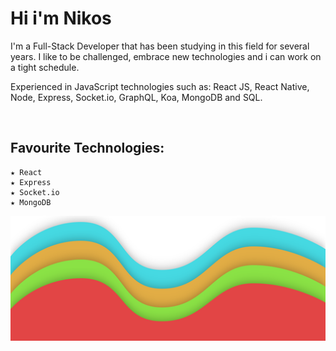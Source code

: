 <h1>Hi i'm Nikos</h1>
<p>I'm a Full-Stack Developer that has been studying in this field for several years. I like to be challenged, embrace new technologies and i can work on a tight schedule.</p>

<p>Experienced in JavaScript technologies such as: React JS, React Native, Node, Express, Socket.io, GraphQL, Koa, MongoDB and SQL.</p>
<br>
<h2>Favourite Technologies:</h2>

```
★ React
★ Express
★ Socket.io
★ MongoDB
```

<p>
  <img src="https://raw.githubusercontent.com/Nik439/Images/master/waves_resize.svg" height="200" width="100%" ></img>
</p>


<!--
**Nik439/Nik439** is a ✨ _special_ ✨ repository because its `README.md` (this file) appears on your GitHub profile.

Here are some ideas to get you started:

- 🔭 I’m currently working on ...
- 🌱 I’m currently learning ...
- 👯 I’m looking to collaborate on ...
- 🤔 I’m looking for help with ...
- 💬 Ask me about ...
- 📫 How to reach me: ...
- 😄 Pronouns: ...
- ⚡ Fun fact: ...
-->

